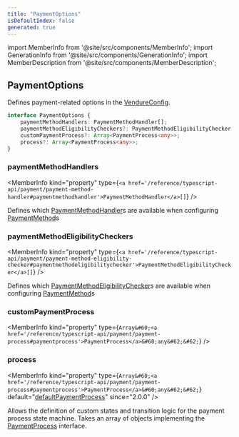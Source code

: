 ```yaml
---
title: "PaymentOptions"
isDefaultIndex: false
generated: true
---
```

<!-- This file was generated from the Vendure source. Do not modify. Instead, re-run the "docs:build" script -->
import MemberInfo from '@site/src/components/MemberInfo';
import GenerationInfo from '@site/src/components/GenerationInfo';
import MemberDescription from '@site/src/components/MemberDescription';


## PaymentOptions

<GenerationInfo sourceFile="packages/core/src/config/vendure-config.ts" sourceLine="824" packageName="@vendure/core" />

Defines payment-related options in the <a href='/reference/typescript-api/configuration/vendure-config#vendureconfig'>VendureConfig</a>.

```ts title="Signature"
interface PaymentOptions {
    paymentMethodHandlers: PaymentMethodHandler[];
    paymentMethodEligibilityCheckers?: PaymentMethodEligibilityChecker[];
    customPaymentProcess?: Array<PaymentProcess<any>>;
    process?: Array<PaymentProcess<any>>;
}
```

<div className="members-wrapper">

### paymentMethodHandlers

<MemberInfo kind="property" type={`<a href='/reference/typescript-api/payment/payment-method-handler#paymentmethodhandler'>PaymentMethodHandler</a>[]`}   />

Defines which <a href='/reference/typescript-api/payment/payment-method-handler#paymentmethodhandler'>PaymentMethodHandler</a>s are available when configuring
<a href='/reference/typescript-api/entities/payment-method#paymentmethod'>PaymentMethod</a>s
### paymentMethodEligibilityCheckers

<MemberInfo kind="property" type={`<a href='/reference/typescript-api/payment/payment-method-eligibility-checker#paymentmethodeligibilitychecker'>PaymentMethodEligibilityChecker</a>[]`}   />

Defines which <a href='/reference/typescript-api/payment/payment-method-eligibility-checker#paymentmethodeligibilitychecker'>PaymentMethodEligibilityChecker</a>s are available when configuring
<a href='/reference/typescript-api/entities/payment-method#paymentmethod'>PaymentMethod</a>s
### customPaymentProcess

<MemberInfo kind="property" type={`Array&#60;<a href='/reference/typescript-api/payment/payment-process#paymentprocess'>PaymentProcess</a>&#60;any&#62;&#62;`}   />


### process

<MemberInfo kind="property" type={`Array&#60;<a href='/reference/typescript-api/payment/payment-process#paymentprocess'>PaymentProcess</a>&#60;any&#62;&#62;`} default="<a href='/reference/typescript-api/payment/default-payment-process#defaultpaymentprocess'>defaultPaymentProcess</a>"  since="2.0.0"  />

Allows the definition of custom states and transition logic for the payment process state machine.
Takes an array of objects implementing the <a href='/reference/typescript-api/payment/payment-process#paymentprocess'>PaymentProcess</a> interface.


</div>
